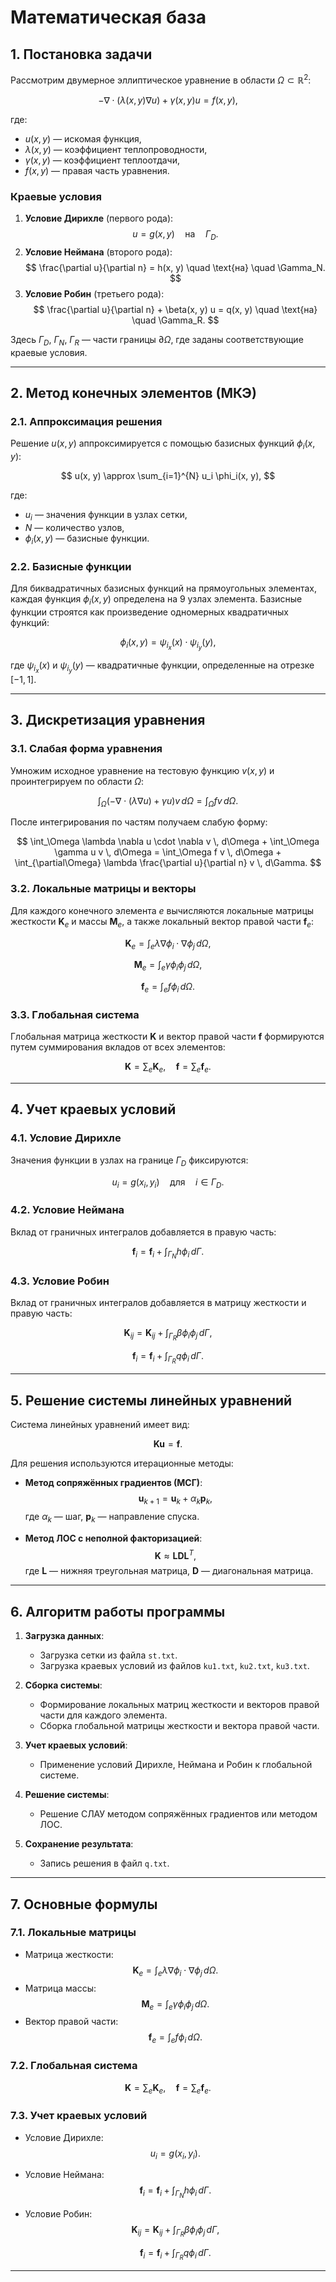 # Математическая база

## 1. Постановка задачи

Рассмотрим двумерное эллиптическое уравнение в области $\Omega \subset \mathbb{R}^2$:

$$
-\nabla \cdot (\lambda(x, y) \nabla u) + \gamma(x, y) u = f(x, y),
$$

где:
- $u(x, y)$ — искомая функция,
- $\lambda(x, y)$ — коэффициент теплопроводности,
- $\gamma(x, y)$ — коэффициент теплоотдачи,
- $f(x, y)$ — правая часть уравнения.

### Краевые условия
1. **Условие Дирихле** (первого рода):
   $$
   u = g(x, y) \quad \text{на} \quad \Gamma_D.
   $$
2. **Условие Неймана** (второго рода):
   $$
   \frac{\partial u}{\partial n} = h(x, y) \quad \text{на} \quad \Gamma_N.
   $$
3. **Условие Робин** (третьего рода):
   $$
   \frac{\partial u}{\partial n} + \beta(x, y) u = q(x, y) \quad \text{на} \quad \Gamma_R.
   $$

Здесь $\Gamma_D$, $\Gamma_N$, $\Gamma_R$ — части границы $\partial\Omega$, где заданы соответствующие краевые условия.

---

## 2. Метод конечных элементов (МКЭ)

### 2.1. Аппроксимация решения
Решение $u(x, y)$ аппроксимируется с помощью базисных функций $\phi_i(x, y)$:

$$
u(x, y) \approx \sum_{i=1}^{N} u_i \phi_i(x, y),
$$

где:
- $u_i$ — значения функции в узлах сетки,
- $N$ — количество узлов,
- $\phi_i(x, y)$ — базисные функции.

### 2.2. Базисные функции
Для биквадратичных базисных функций на прямоугольных элементах, каждая функция $\phi_i(x, y)$ определена на 9 узлах элемента. Базисные функции строятся как произведение одномерных квадратичных функций:

$$
\phi_i(x, y) = \psi_{i_x}(x) \cdot \psi_{i_y}(y),
$$

где $\psi_{i_x}(x)$ и $\psi_{i_y}(y)$ — квадратичные функции, определенные на отрезке $[-1, 1]$.

---

## 3. Дискретизация уравнения

### 3.1. Слабая форма уравнения
Умножим исходное уравнение на тестовую функцию $v(x, y)$ и проинтегрируем по области $\Omega$:

$$
\int_\Omega \left( -\nabla \cdot (\lambda \nabla u) + \gamma u \right) v \, d\Omega = \int_\Omega f v \, d\Omega.
$$

После интегрирования по частям получаем слабую форму:

$$
\int_\Omega \lambda \nabla u \cdot \nabla v \, d\Omega + \int_\Omega \gamma u v \, d\Omega = \int_\Omega f v \, d\Omega + \int_{\partial\Omega} \lambda \frac{\partial u}{\partial n} v \, d\Gamma.
$$

### 3.2. Локальные матрицы и векторы
Для каждого конечного элемента $e$ вычисляются локальные матрицы жесткости $\mathbf{K}_e$ и массы $\mathbf{M}_e$, а также локальный вектор правой части $\mathbf{f}_e$:

$$
\mathbf{K}_e = \int_{e} \lambda \nabla \phi_i \cdot \nabla \phi_j \, d\Omega,
$$

$$
\mathbf{M}_e = \int_{e} \gamma \phi_i \phi_j \, d\Omega,
$$

$$
\mathbf{f}_e = \int_{e} f \phi_i \, d\Omega.
$$

### 3.3. Глобальная система
Глобальная матрица жесткости $\mathbf{K}$ и вектор правой части $\mathbf{f}$ формируются путем суммирования вкладов от всех элементов:

$$
\mathbf{K} = \sum_{e} \mathbf{K}_e, \quad \mathbf{f} = \sum_{e} \mathbf{f}_e.
$$

---

## 4. Учет краевых условий

### 4.1. Условие Дирихле
Значения функции в узлах на границе $\Gamma_D$ фиксируются:

$$
u_i = g(x_i, y_i) \quad \text{для} \quad i \in \Gamma_D.
$$

### 4.2. Условие Неймана
Вклад от граничных интегралов добавляется в правую часть:

$$
\mathbf{f}_i = \mathbf{f}_i + \int_{\Gamma_N} h \phi_i \, d\Gamma.
$$

### 4.3. Условие Робин
Вклад от граничных интегралов добавляется в матрицу жесткости и правую часть:

$$
\mathbf{K}_{ij} = \mathbf{K}_{ij} + \int_{\Gamma_R} \beta \phi_i \phi_j \, d\Gamma,
$$

$$
\mathbf{f}_i = \mathbf{f}_i + \int_{\Gamma_R} q \phi_i \, d\Gamma.
$$

---

## 5. Решение системы линейных уравнений

Система линейных уравнений имеет вид:

$$
\mathbf{K} \mathbf{u} = \mathbf{f}.
$$

Для решения используются итерационные методы:
- **Метод сопряжённых градиентов (МСГ)**:
  $$
  \mathbf{u}_{k+1} = \mathbf{u}_k + \alpha_k \mathbf{p}_k,
  $$
  где $\alpha_k$ — шаг, $\mathbf{p}_k$ — направление спуска.

- **Метод ЛОС с неполной факторизацией**:
  $$
  \mathbf{K} \approx \mathbf{L} \mathbf{D} \mathbf{L}^T,
  $$
  где $\mathbf{L}$ — нижняя треугольная матрица, $\mathbf{D}$ — диагональная матрица.

---

## 6. Алгоритм работы программы

1. **Загрузка данных**:
   - Загрузка сетки из файла `st.txt`.
   - Загрузка краевых условий из файлов `ku1.txt`, `ku2.txt`, `ku3.txt`.

2. **Сборка системы**:
   - Формирование локальных матриц жесткости и векторов правой части для каждого элемента.
   - Сборка глобальной матрицы жесткости и вектора правой части.

3. **Учет краевых условий**:
   - Применение условий Дирихле, Неймана и Робин к глобальной системе.

4. **Решение системы**:
   - Решение СЛАУ методом сопряжённых градиентов или методом ЛОС.

5. **Сохранение результата**:
   - Запись решения в файл `q.txt`.

---

## 7. Основные формулы

### 7.1. Локальные матрицы
- Матрица жесткости:
  $$
  \mathbf{K}_e = \int_{e} \lambda \nabla \phi_i \cdot \nabla \phi_j \, d\Omega.
  $$
- Матрица массы:
  $$
  \mathbf{M}_e = \int_{e} \gamma \phi_i \phi_j \, d\Omega.
  $$
- Вектор правой части:
  $$
  \mathbf{f}_e = \int_{e} f \phi_i \, d\Omega.
  $$

### 7.2. Глобальная система
$$
\mathbf{K} = \sum_{e} \mathbf{K}_e, \quad \mathbf{f} = \sum_{e} \mathbf{f}_e.
$$

### 7.3. Учет краевых условий
- Условие Дирихле:
  $$
  u_i = g(x_i, y_i).
  $$
- Условие Неймана:
  $$
  \mathbf{f}_i = \mathbf{f}_i + \int_{\Gamma_N} h \phi_i \, d\Gamma.
  $$
- Условие Робин:
  $$
  \mathbf{K}_{ij} = \mathbf{K}_{ij} + \int_{\Gamma_R} \beta \phi_i \phi_j \, d\Gamma,
  $$

  $$
  \mathbf{f}_i = \mathbf{f}_i + \int_{\Gamma_R} q \phi_i \, d\Gamma.
  $$

---